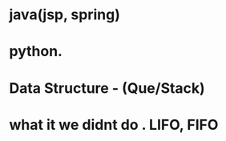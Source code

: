 # java(jsp, spring)
# python.

# Data Structure  - (Que/Stack)
# what it we didnt do . LIFO, FIFO



